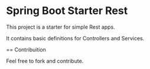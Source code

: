 # Spring Boot Starter Rest

This project is a starter for simple Rest apps.

It contains basic definitions for Controllers and Services.

== Contribuition

Feel free to fork and contribute.